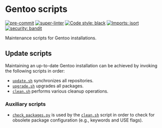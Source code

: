 # Gentoo scripts

[![pre-commit](https://github.com/KSmanis/gentoo-scripts/workflows/pre-commit/badge.svg)](https://github.com/KSmanis/gentoo-scripts/actions?workflow=pre-commit)
[![super-linter](https://github.com/KSmanis/gentoo-scripts/workflows/super-linter/badge.svg)](https://github.com/KSmanis/gentoo-scripts/actions?workflow=super-linter)
[![Code style: black](https://img.shields.io/badge/code%20style-black-000000.svg)](https://github.com/psf/black)
[![Imports: isort](https://img.shields.io/badge/%20imports-isort-%231674b1?style=flat&labelColor=ef8336)](https://pycqa.github.io/isort/)
[![security: bandit](https://img.shields.io/badge/security-bandit-yellow.svg)](https://github.com/PyCQA/bandit)

Maintenance scripts for Gentoo installations.

## Update scripts

Maintaining an up-to-date Gentoo installation can be achieved by invoking the
following scripts in order:

- [`update.sh`](update.sh) synchronizes all repositories.
- [`upgrade.sh`](upgrade.sh) upgrades all packages.
- [`clean.sh`](clean.sh) performs various cleanup operations.

### Auxiliary scripts

- [`check_packages.py`](check_packages.py) is used by the [`clean.sh`](clean.sh)
  script in order to check for obsolete package configuration (e.g., keywords and
  USE flags).
